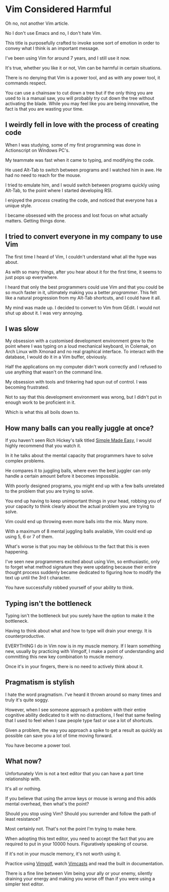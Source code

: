 # Vim Considered Harmful

Oh no, not another Vim article.

No I don't use Emacs and no, I don't hate Vim.

This title is purposefully crafted to invoke some sort of emotion in order to convey what I think is an important message.

I've been using Vim for around 7 years, and I still use it now.

It's true, whether you like it or not,  Vim can be harmful in certain situations.

There is no denying that Vim is a power tool, and as with any power tool, it commands respect.

You can use a chainsaw to cut down a tree but if the only thing you are used to is a manual saw, you will probably try cut down the tree without
activating the blade.  While you may feel like you are being innovative, the fact is that you are wasting your time.

## I weirdly fell in love with the process of creating code

When I was studying, some of my first programming was done in Actionscript on Windows PC's.

My teammate was fast when it came to typing, and modifying the code.

He used Alt-Tab to switch between programs and I watched him in awe.  He had no need to reach for the mouse.

I tried to emulate him, and I would switch between programs quickly using Alt-Tab, to the point where I started developing RSI.

I enjoyed the *process* creating the code, and noticed that everyone has a unique style.

I became obsessed with the process and lost focus on what actually matters.  Getting things done.

## I tried to convert everyone in my company to use Vim

The first time I heard of Vim, I couldn't understand what all the hype was about.

As with so many things, after you hear about it for the first time, it seems to just pops up everywhere.

I heard that only the best programmers could use Vim and that you could be so much faster in it, ultimately making you a better *programmer*.
This felt like a natural progression from my Alt-Tab shortcuts, and I could have it all.

My mind was made up.  I decided to convert to Vim from GEdit.  I would not shut up about it.  I was very annoying.

## I was slow

My obsession with a customised development environment grew to the point where I was typing on a loud mechanical keyboard, in Colemak, on Arch Linux with Xmonad and no real graphical interface.  To interact with the database, I would do it in a Vim buffer, obviously.

Half the applications on my computer didn't work correctly and I refused to use anything that wasn't on the command line.

My obsession with tools and tinkering had spun out of control. I was becoming frustrated.

Not to say that this development environment was wrong, but I didn't put in enough work to be proficient in it.

Which is what this all boils down to.

## How many balls can you really juggle at once?

If you haven't seen Rich Hickey's talk titled [Simple Made Easy](https://www.infoq.com/presentations/Simple-Made-Easy), I would highly recommend that you watch it.

In it he talks about the mental capacity that programmers have to solve complex problems.

He compares it to juggling balls, where even the best juggler can only handle a certain amount before it becomes impossible.

With poorly designed programs, you might end up with a few balls unrelated to the problem that you are trying to solve.

You end up having to keep unimportant things in your head, robbing you of your capacity to think clearly about the actual problem you are trying to
solve.

Vim could end up throwing even more balls into the mix.  Many more.

With a maximum of 8 mental juggling balls available, Vim could end up using 5, 6 or 7 of them.

What's worse is that you may be oblivious to the fact that this is even happening.

I've seen new programmers excited about using Vim, so enthusiastic, only to forget what method signature they were updating because their entire thought
process suddenly became dedicated to figuring how to modify the text up until the 3rd t character.

You have successfully robbed yourself of your ability to think.

## Typing isn't the bottleneck

Typing isn't the bottleneck but you surely have the option to make it the bottleneck.

Having to think about what and how to type will drain your energy. It is counterproductive.

EVERYTHING I do in Vim now is in my muscle memory.  If I learn something new, usually by practicing with Vimgolf, I make a point of understanding and committing this new key combination to muscle memory.

Once it's in your fingers, there is no need to actively think about it.

## Pragmatism is stylish

I hate the word pragmatism.  I've heard it thrown around so many times and truly it's quite soggy.

However, when I see someone approach a problem with their entire cognitive ability dedicated to it with no distractions, I feel that same feeling that
I used to feel when I saw people type fast or use a lot of shortcuts.

Given a problem, the way you approach a spike to get a result as quickly as possible can save you a lot of time moving forward.

You have become a power tool.

## What now?

Unfortunately Vim is not a text editor that you can have a part time relationship with.

It's all or nothing.

If you believe that using the arrow keys or mouse is wrong and this adds mental overhead, then what's the point?

Should you stop using Vim? Should you surrender and follow the path of least resistance?

Most certainly not. That's not the point I'm trying to make here.

When adopting this text editor, you need to accept the fact that you are required to put in your 10000 hours.
Figuratively speaking of course.

If it's not in your muscle memory, it's not worth using it.

Practice using [Vimgolf](https://vimgolf.com), watch [Vimcasts](http://vimcasts.org/) and read the built in documentation.

There is a fine line between Vim being your ally or your enemy, silently draining your energy and making you worse off than if you were using a simpler text editor.
